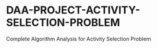 # DAA-PROJECT-ACTIVITY-SELECTION-PROBLEM
Complete Algorithm Analysis for Activity Selection Problem 
